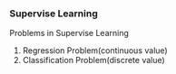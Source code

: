 ### Supervise Learning

Problems in Supervise Learning<br>
1. Regression Problem(continuous value)<br>
2. Classification Problem(discrete value)<br>
